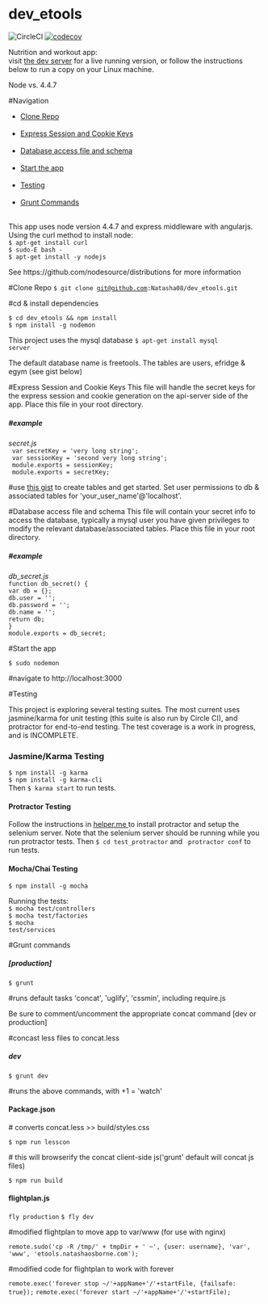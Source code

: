 # dev_etools 
![CircleCI](https://circleci.com/gh/Natasha08/dev_etools/tree/master.svg?style=shield&circle-token=:circle-token)
[![codecov](https://codecov.io/gh/Natasha08/dev_etools/branch/master/graph/badge.svg)](https://codecov.io/gh/Natasha08/dev_etools)

Nutrition and workout app: <br />
   visit <a href = "https://mycolofitness.com/login">the dev server</a> for a live running version, or follow the instructions below to run a copy on your Linux machine.

Node vs. 4.4.7

#Navigation
<ul>
<li><a href ="#clone-repo">Clone Repo</a></li><br />
<li><a href ="#express-session-and-cookie-keys">Express Session and Cookie Keys</a></li><br />
<li><a href ="#database-access-file-and-schema">Database access file and schema</a></li><br />
<li><a href ="#start-the-app">Start the app</a></li><br />
<li><a href ="#testing">Testing</a></li><br />
<li><a href ="#grunt-commands">Grunt Commands</a></li><br />
</ul>
This app uses node version 4.4.7 and express middleware with angularjs.
Using the curl method to install node:
<br />
<code>$ apt-get install curl</code><br/>
<code>$ sudo-E bash -</code><br/>
<code>$ apt-get install -y nodejs</code><br/>
<p>See https://github.com/nodesource/distributions for more information</p>


#Clone Repo
<a href="#clone-repo"></a>
<code>$ git clone git@github.com:Natasha08/dev_etools.git</code><br />
<p>#cd & install dependencies</p>
<code>$ cd dev_etools && npm install</code><br />
<code>$ npm install -g nodemon</code><br />

This project uses the mysql database
<code>$ apt-get install mysql server</code>
<p>The default database name is freetools. The tables are users, efridge & egym (see gist below)</p>

#Express Session and Cookie Keys
<a href="#express-session-and-cookie-keys"></a>
This file will handle the secret keys for the express session and cookie generation on the api-server side of the app. Place this file in your root directory.
<h5>#example</h5>
<em>secret.js</em><br />
<code> var secretKey = 'very long string';</code><br />
<code> var sessionKey = 'second very long string';</code><br />
<code> module.exports = sessionKey;</code><br />
<code> module.exports = secretKey;</code><br />

<p>#use <a href ="https://gist.github.com/Natasha08/db413a074ed10a767ea9ddbeabe5b340">this gist</a> to create tables and get started. Set user permissions to db & associated tables for 'your_user_name'@'localhost'.</p>

#Database access file and schema
<a href="#database-access-file-and-schema"></a>
This file will contain your secret info to access the database, typically a mysql user you have given privileges to modify the relevant database/associated tables. Place this file in your root directory.
<h5>#example</h5>
<em>db_secret.js</em><br />
<code>function db_secret() {</code><br />
	<code>var db = {};</code><br />
	<code>db.user = '';</code><br />
	<code>db.password = '';</code><br />
	<code>db.name = '';</code><br />
<code></code>
<code>return db;</code><br />
<code>}</code><br />
<code></code>
<code>module.exports = db_secret;</code><br />

#Start the app
<a href="#start-the-app"></a>

<code>$ sudo nodemon</code><br />

<p>#navigate to http://localhost:3000</p>

#Testing
<a href="#testing"></a>

This project is exploring several testing suites. The most current uses jasmine/karma for unit testing (this suite is also run by Circle CI), and protractor for end-to-end testing. The test coverage is a work in progress, and is INCOMPLETE.
<h3>Jasmine/Karma Testing</h3>
<code>$ npm install -g karma</code><br />
<code>$ npm install -g karma-cli</code><br />
Then <code>$ karma start</code> to run tests.

<h4>Protractor Testing</h4>
Follow the instructions in <a href = "https://gist.github.com/Natasha08/f5ebab4086e424fed32d5334a337e092">helper.me </a> to install protractor and setup the selenium server. Note that the selenium server should be running while you run protractor tests. Then <code>$ cd test_protractor</code> and <code> protractor conf</code> to run tests.

<h4>Mocha/Chai Testing</h4>
<code>$ npm install -g mocha </code><br />

Running the tests:
<br />
<code>$ mocha test/controllers</code><br />
<code>$ mocha test/factories</code><br />
<code>$ mocha test/services</code><br />

#Grunt commands
<a href="#grunt-commands"></a>

<h5>[production]</h5>
<code>$ grunt</code>
<p>#runs default tasks 'concat', 'uglify', 'cssmin', including require.js</p>

Be sure to comment/uncomment the appropriate concat command [dev or production]</p>
<p>#concast less files to concat.less</p>

<h5>dev</h5>
<code>$ grunt dev</code>
<p>#runs the above commands, with +1 = 'watch'</p>

<h4>Package.json</h4>
<p># converts concat.less >> build/styles.css</p>
<code>$ npm run lesscon</code>

<p># this will browserify the concat client-side js('grunt' default will concat js files)</p>
<code>$ npm run build</code>

<h4>flightplan.js</h4>

<code>fly production</code>
<code>$ fly dev</code>

<p>#modified flightplan to move app to var/www (for use with nginx)</p>
<code>remote.sudo('cp -R /tmp/' + tmpDir + ' ~', {user: username}, 'var', 'www', 'etools.natashaosborne.com');</code>

<p>#modified code for flightplan to work with forever</p>
<code>remote.exec('forever stop ~/'+appName+'/'+startFile, {failsafe: true});</code>
<code>remote.exec('forever start ~/'+appName+'/'+startFile);</code>
